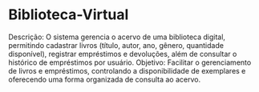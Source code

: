 # Biblioteca-Virtual
Descrição: O sistema gerencia o acervo de uma biblioteca digital, permitindo cadastrar livros (título, autor, ano, gênero, quantidade disponível), registrar empréstimos e devoluções, além de consultar o histórico de empréstimos por usuário.
Objetivo: Facilitar o gerenciamento de livros e empréstimos, controlando a disponibilidade de exemplares e oferecendo uma forma organizada de consulta ao acervo.

